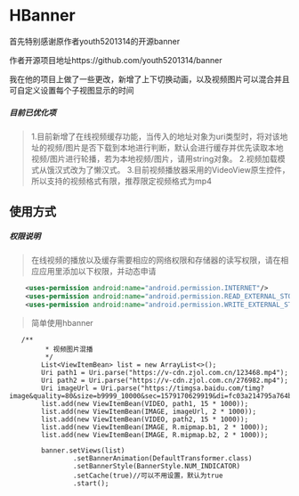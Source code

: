 # HBanner

首先特别感谢原作者youth5201314的开源banner

作者开源项目地址https://github.com/youth5201314/banner

我在他的项目上做了一些更改，新增了上下切换动画，以及视频图片可以混合并且可自定义设置每个子视图显示的时间

##### 目前已优化项
>1.目前新增了在线视频缓存功能，当传入的地址对象为uri类型时，将对该地址的视频/图片是否下载到本地进行判断，默认会进行缓存并优先读取本地视频/图片进行轮播，若为本地视频/图片，请用string对象。
2.视频加载模式从饿汉式改为了懒汉式。
3.目前视频播放器采用的VideoView原生控件，所以支持的视频格式有限，推荐限定视频格式为mp4

## 使用方式

##### 权限说明
>在线视频的播放以及缓存需要相应的网络权限和存储器的读写权限，请在相应应用里添加以下权限，并动态申请

```xml
    <uses-permission android:name="android.permission.INTERNET"/>
    <uses-permission android:name="android.permission.READ_EXTERNAL_STORAGE" />
    <uses-permission android:name="android.permission.WRITE_EXTERNAL_STORAGE" />
```
>简单使用hbanner
```android
   /**
         * 视频图片混播
         */
        List<ViewItemBean> list = new ArrayList<>();
        Uri path1 = Uri.parse("https://v-cdn.zjol.com.cn/123468.mp4");
        Uri path2 = Uri.parse("https://v-cdn.zjol.com.cn/276982.mp4");
        Uri imageUrl = Uri.parse("https://timgsa.baidu.com/timg?image&quality=80&size=b9999_10000&sec=1579170629919&di=fc03a214795a764b4094aba86775fb8f&imgtype=jpg&src=http%3A%2F%2Fimg4.imgtn.bdimg.com%2Fit%2Fu%3D4061015229%2C3374626956%26fm%3D214%26gp%3D0.jpg");
        list.add(new ViewItemBean(VIDEO, path1, 15 * 1000));
        list.add(new ViewItemBean(IMAGE, imageUrl, 2 * 1000));
        list.add(new ViewItemBean(VIDEO, path2, 15 * 1000));
        list.add(new ViewItemBean(IMAGE, R.mipmap.b1, 2 * 1000));
        list.add(new ViewItemBean(IMAGE, R.mipmap.b2, 2 * 1000));

        banner.setViews(list)
                .setBannerAnimation(DefaultTransformer.class)
                .setBannerStyle(BannerStyle.NUM_INDICATOR)
                .setCache(true)//可以不用设置，默认为true
                .start();
```
